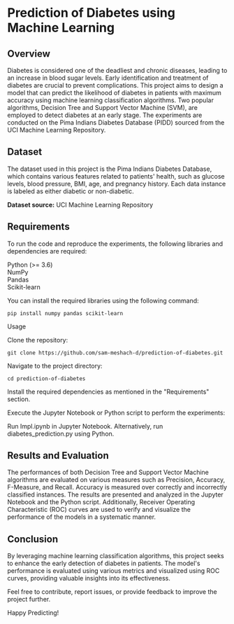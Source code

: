 # Prediction of Diabetes using Machine Learning

## Overview

Diabetes is considered one of the deadliest and chronic diseases, leading to an increase in blood sugar levels. Early identification and treatment of diabetes are crucial to prevent complications. This project aims to design a model that can predict the likelihood of diabetes in patients with maximum accuracy using machine learning classification algorithms. 
Two popular algorithms, Decision Tree and Support Vector Machine (SVM), are employed to detect diabetes at an early stage. The experiments are conducted on the Pima Indians Diabetes Database (PIDD) sourced from the UCI Machine Learning Repository.

## Dataset

The dataset used in this project is the Pima Indians Diabetes Database, which contains various features related to patients' health, such as glucose levels, blood pressure, BMI, age, and pregnancy history. Each data instance is labeled as either diabetic or non-diabetic.

**Dataset source:** UCI Machine Learning Repository

## Requirements  
To run the code and reproduce the experiments, the following libraries and dependencies are required:

Python (>= 3.6)  
NumPy  
Pandas  
Scikit-learn  

You can install the required libraries using the following command:

```pip install numpy pandas scikit-learn```  

Usage  

Clone the repository:

```git clone https://github.com/sam-meshach-d/prediction-of-diabetes.git```  

Navigate to the project directory:  

```cd prediction-of-diabetes```

Install the required dependencies as mentioned in the "Requirements" section.

Execute the Jupyter Notebook or Python script to perform the experiments:

Run Impl.ipynb in Jupyter Notebook.
Alternatively, run diabetes_prediction.py using Python.

## Results and Evaluation
The performances of both Decision Tree and Support Vector Machine algorithms are evaluated on various measures such as Precision, Accuracy, F-Measure, and Recall. Accuracy is measured over correctly and incorrectly classified instances. The results are presented and analyzed in the Jupyter Notebook and the Python script.
Additionally, Receiver Operating Characteristic (ROC) curves are used to verify and visualize the performance of the models in a systematic manner.

## Conclusion
By leveraging machine learning classification algorithms, this project seeks to enhance the early detection of diabetes in patients. The model's performance is evaluated using various metrics and visualized using ROC curves, providing valuable insights into its effectiveness.

Feel free to contribute, report issues, or provide feedback to improve the project further.

Happy Predicting!
